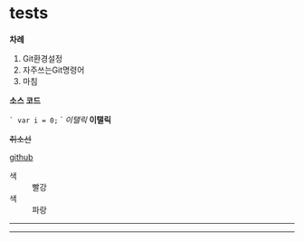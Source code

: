 tests
=====
**차례**

1. Git환경설정
1. 자주쓰는Git명령어
1. 마침

**소스 코드**

`` `
var i = 0;
`` `
_이탤릭_ **이탤릭**

~~취소선~~

[github](http://github.com)

<dl>
 <dt>색</dt>
 <dd>빨강</dd>
  <dt>색</dt>
 <dd>파랑</dd>
</dl>

--------
*** *
